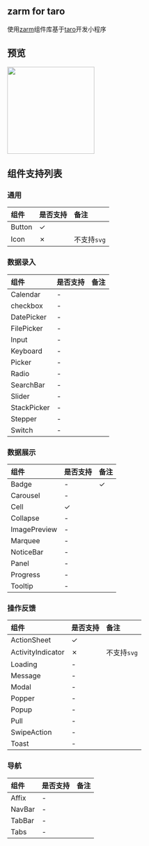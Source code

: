 ## zarm for taro

使用[zarm](https://zarm.design/#/)组件库基于[taro](https://taro-docs.jd.com/taro/docs/README/index.html)开发小程序

## 预览

<img width="200" src="https://cdn-health.zhongan.com/magiccube/resource/s/ZMT4RhnefC.jpg" />


## 组件支持列表

### 通用

|  组件  | 是否支持 |  备注  |
| :---- | :------ | :---- |
| Button | ✓ | |
| Icon | ✗ | 不支持`svg`|


### 数据录入
|  组件  | 是否支持 |  备注  |
| :---- | :------ | :---- |
| Calendar | - | |
| checkbox | - | |
| DatePicker | - | |
| FilePicker | - | |
| Input | - | |
| Keyboard | - | |
| Picker | - | |
| Radio | - | |
| SearchBar | - | |
| Slider | - | |
| StackPicker | - | |
| Stepper | - | |
| Switch | - | |



### 数据展示
|  组件  | 是否支持 |  备注  |
| :---- | :------ | :---- |
| Badge | - | ✓|
| Carousel | - | |
| Cell | ✓ | |
| Collapse | - | |
| ImagePreview | - | |
| Marquee | - | |
| NoticeBar | - | |
| Panel | - | |
| Progress | - | |
| Tooltip | - | |


### 操作反馈
|  组件  | 是否支持 |  备注  |
| :---- | :------ | :---- |
| ActionSheet | ✓ | |
| ActivityIndicator | ✗ | 不支持`svg` |
| Loading | - | |
| Message | - | |
| Modal | - | |
| Popper | - | |
| Popup | - | |
| Pull | - | |
| SwipeAction | - | |
| Toast | - | |


### 导航
|  组件  | 是否支持 |  备注  |
| :---- | :------ | :---- |
| Affix | - | |
| NavBar | - | |
| TabBar | - | |
| Tabs | - | |
